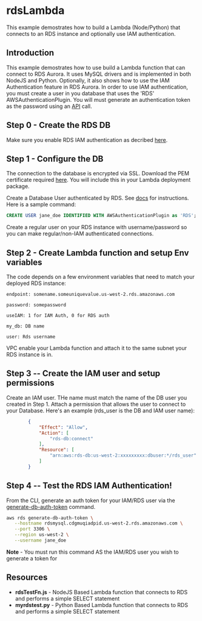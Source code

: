 # rdsLambda
This example demostrates how to build a Lambda (Node/Python) that connects to an RDS instance and optionally use IAM authentication.


## Introduction

This example demostrates how to use build a Lambda function that can connect to RDS Aurora. It uses MySQL drivers and is implemented in both NodeJS and Python. Optionally, it also shows how to use the IAM Authentication feature in RDS Aurora. In order to use IAM authentication, you must create a user in you database that uses the 'RDS' AWSAuthenticationPlugin. You will must generate an authentication token as the password using an [API](http://docs.aws.amazon.com/AmazonRDS/latest/UserGuide/UsingWithRDS.IAMDBAuth.Connecting.AWSCLI.html#UsingWithRDS.IAMDBAuth.Connecting.AWSCLI.AuthToken) call.

## Step 0 - Create the RDS DB
Make sure you enable RDS IAM authentication as decribed [here](http://docs.aws.amazon.com/AmazonRDS/latest/UserGuide/UsingWithRDS.IAMDBAuth.Enabling.html).

## Step 1 - Configure the DB
The connection to the database is encrypted via SSL. Download the PEM certificate required [here](http://docs.aws.amazon.com/AmazonRDS/latest/UserGuide/UsingWithRDS.SSL.html). You will include this in your Lambda deployment package.

Create a Database User authenticated by RDS. See [docs](http://docs.aws.amazon.com/AmazonRDS/latest/UserGuide/UsingWithRDS.IAMDBAuth.html) for instructions.
Here is a sample command:

```sql
CREATE USER jane_doe IDENTIFIED WITH AWSAuthenticationPlugin as 'RDS';    
```

Create a regular user on your RDS instance with username/password so you can make regular/non-IAM authenticated connections.

## Step 2 - Create Lambda function and setup Env variables
The code depends on a few environment variables that need to match your deployed RDS instance:

```
endpoint: somename.someuniquevalue.us-west-2.rds.amazonaws.com
```
```
password: somepassword
```
```
useIAM: 1 for IAM Auth, 0 for RDS auth
```
```
my_db: DB name
```
```
user: Rds username
```

VPC enable your Lambda function and attach it to the same subnet your RDS instance is in.

## Step 3 -- Create the IAM user and setup permissions
Create an IAM user. THe name must match the name of the DB user you created in Step 1.
Attach a permission that allows the user to connect to your Database. Here's an example (rds_user is the DB and IAM user name):

```json
        {
            "Effect": "Allow",
            "Action": [
                "rds-db:connect"
            ],
            "Resource": [
                "arn:aws:rds-db:us-west-2:xxxxxxxxx:dbuser:*/rds_user"
            ]
        }
```

## Step 4 -- Test the RDS IAM Authentication!

From the CLI, generate an auth token for your IAM/RDS user via the [generate-db-auth-token](http://docs.aws.amazon.com/cli/latest/reference/rds/generate-db-auth-token.html) command.


```bash
aws rds generate-db-auth-token \
   --hostname rdsmysql.cdgmuqiadpid.us-west-2.rds.amazonaws.com \
   --port 3306 \
   --region us-west-2 \
   --username jane_doe   
```
**Note** - You must run this command AS the IAM/RDS user you wish to generate a token for

## Resources

- **rdsTestFn.js** - NodeJS Based Lambda function that connects to RDS and performs a simple SELECT statement
- **myrdstest.py** - Python Based Lambda function that connects to RDS and performs a simple SELECT statement
